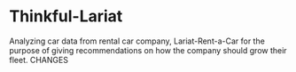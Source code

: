 # Thinkful-Lariat
Analyzing car data from rental car company, Lariat-Rent-a-Car for the purpose of giving recommendations on how the company should grow their fleet.
CHANGES

